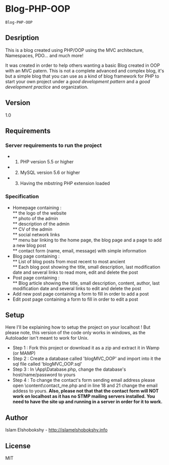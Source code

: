 # Blog-PHP-OOP
```
Blog-PHP-OOP
```

## Desription 
This is a blog created using PHP/OOP using the MVC architecture, Namespaces, PDO... and much more!

It was created in order to help others wanting a basic Blog created in OOP with an MVC patern. This is not a complete advanced and complex blog, it's but a simple blog that you can use as a kind of blog framework for PHP to start your own project under a *good development pattern* and a *good development practice* and organization.

## Version
1.0

## Requirements
### Server requirements to run the project
* 1) PHP version 5.5 or higher
* 2) MySQL version 5.6 or higher
* 3) Having the mbstring PHP extension loaded

### Specification
* Homepage containing :  
** the logo of the website  
** photo of the admin  
** description of the admin  
** CV of the admin  
** social network links  
** menu bar linking to the home page, the blog page and a page to add a new blog post  
** contact form (name, email, message) with simple information  
* Blog page containing :  
** List of blog posts from most recent to most ancient  
** Each blog post showing the title, small description, last modification date and several links to read more, edit and delete the post  
* Post page containing :  
** Blog article showing the title, small description, content, author, last modification date and several links to edit and delete the post  
* Add new post page containing a form to fill in order to add a post  
* Edit post page containing a form to fill in order to edit a post  

## Setup
Here I'll be explaining how to setup the project on your localhost ! But please note, this version of the code only works in windows, as the Autoloader isn't meant to work for Unix.  
* Step 1 : Fork this project or download it as a zip and extract it in Wamp (or MAMP)
* Step 2 : Create a database called 'blogMVC_OOP' and import into it the sql file called 'blogMVC_OOP.sql'
* Step 3 : In \App\Database.php, change the database's host/name/password to yours
* Step 4 : To change the contact's form sending email address please open \content\contact_me.php and in line 18 and 21 change the email addess to yours. **Also, please not that that the contact form will NOT work on localhost as it has no STMP mailing servers installed. You need to have the site up and running in a server in order for it to work.**

## Author
Islam Elshobokshy - http://islamelshobokshy.info

## License
MIT
